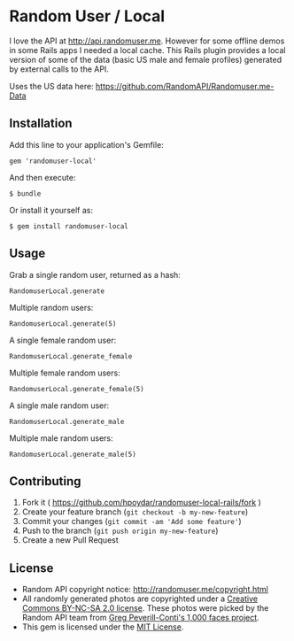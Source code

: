 # Random User / Local

I love the API at http://api.randomuser.me. However for some offline demos in some Rails apps I needed a local cache. This Rails plugin provides a local version of some of the data (basic US male and female profiles) generated by external calls to the API.

Uses the US data here: https://github.com/RandomAPI/Randomuser.me-Data

## Installation

Add this line to your application's Gemfile:

    gem 'randomuser-local'

And then execute:

    $ bundle

Or install it yourself as:

    $ gem install randomuser-local

## Usage

Grab a single random user, returned as a hash:

    RandomuserLocal.generate

Multiple random users:

    RandomuserLocal.generate(5)

A single female random user:

    RandomuserLocal.generate_female

Multiple female random users:

    RandomuserLocal.generate_female(5)

A single male random user:

    RandomuserLocal.generate_male

Multiple male random users:

    RandomuserLocal.generate_male(5)

## Contributing

1. Fork it ( https://github.com/hpoydar/randomuser-local-rails/fork )
2. Create your feature branch (`git checkout -b my-new-feature`)
3. Commit your changes (`git commit -am 'Add some feature'`)
4. Push to the branch (`git push origin my-new-feature`)
5. Create a new Pull Request

## License

* Random API copyright notice: http://randomuser.me/copyright.html
* All randomly generated photos are copyrighted under a [Creative Commons BY-NC-SA 2.0 license](http://creativecommons.org/licenses/by-nc-sa/2.0/deed.en). These photos were picked by the Random API team from [Greg Peverill-Conti's 1,000 faces project](http://www.flickr.com/photos/gregpc/).
* This gem is licensed under the
  [MIT License](http://opensource.org/licenses/mit-license.html).
